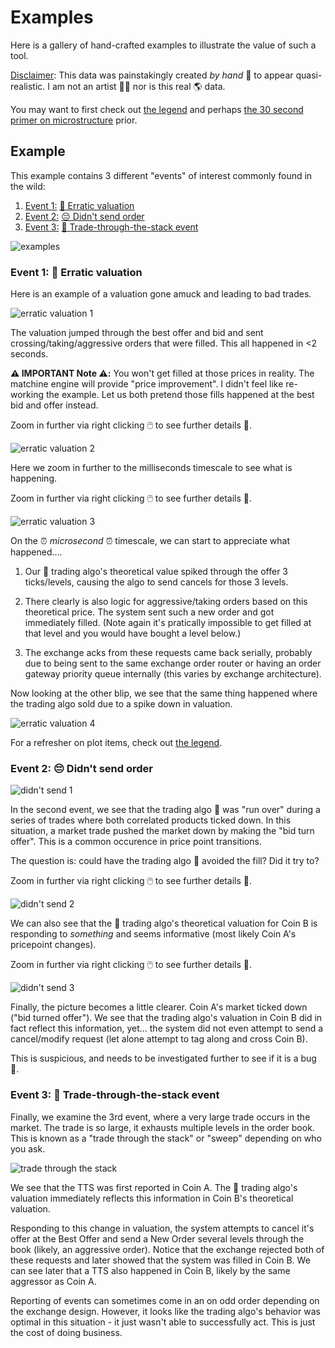# Examples

Here is a gallery of hand-crafted examples to illustrate the value of such a tool. 

<ins>Disclaimer</ins>: This data was painstakingly created _by hand_ 🤌 to appear quasi-realistic. I am not an artist 🧑‍🎨 nor is this real 🌎 data.

You may want to first check out [the legend](/docs/legend/README.md) and perhaps [the 30 second primer on microstructure](/docs/micro_primer/README.md) prior.

## Example

This example contains 3 different "events" of interest commonly found in the wild: 

1. <ins>Event 1:</ins> [💸 Erratic valuation](#event-1--erratic-valuation)
2. <ins>Event 2:</ins> [😔 Didn't send order](#event-2--didnt-send-order)
3. <ins>Event 3:</ins> [🚀 Trade-through-the-stack event](#event-3--trade-through-the-stack-event)

![examples](/assets/zoomed_out_events.png)


### Event 1: 💸 Erratic valuation

Here is an example of a valuation gone amuck and leading to bad trades.

![erratic valuation 1](/assets/erratic_valuation_1.png)

The valuation jumped through the best offer and bid and sent crossing/taking/aggressive orders that were filled. This all happened in <2 seconds. 

**⚠️ IMPORTANT Note ⚠️:** You won't get filled at those prices in reality. The matchine engine will provide "price improvement". I didn't feel like re-working the example. Let us both pretend those fills happened at the best bid and offer instead.

Zoom in further via right clicking 🖱️ to see further details 🔎.

![erratic valuation 2](/assets/erratic_valuation_2.png)

Here we zoom in further to the milliseconds timescale to see what is happening.  

Zoom in further via right clicking 🖱️ to see further details 🔎.

![erratic valuation 3](/assets/erratic_valuation_3.png)

On the ⏰ _microsecond_ ⏰ timescale, we can start to appreciate what happened....

1. Our  🤖 trading algo's theoretical value spiked through the offer 3 ticks/levels, causing the algo to send cancels for those 3 levels. 

2. There clearly is also logic for aggressive/taking orders based on this theoretical price. The system sent such a new order and got immediately filled. (Note again it's pratically impossible to get filled at that level and you would have bought a level below.) 

3. The exchange acks from these requests came back serially, probably due to being sent to the same exchange order router or having an order gateway priority queue internally (this varies by exchange architecture). 

Now looking at the other blip, we see that the same thing happened where the trading algo sold due to a spike down in valuation.  

![erratic valuation 4](/assets/erratic_valuation_4.png)

For a refresher on plot items, check out [the legend](/docs/legend/README.md).

### Event 2: 😔 Didn't send order

![didn't send 1](/assets/didnt_send_1.png)

In the second event, we see that the trading algo 🤖 was "run over" during a series of trades where both correlated products ticked down. In this situation, a market trade pushed the market down by making the "bid turn offer". This is a common occurence in price point transitions. 

The question is: could have the trading algo 🤖 avoided the fill? Did it try to? 

Zoom in further via right clicking 🖱️ to see further details 🔎.

![didn't send 2](/assets/didnt_send_2.png)

We can also see that the 🤖 trading algo's theoretical valuation for Coin B is responding to _something_ and seems informative (most likely Coin A's pricepoint changes).

Zoom in further via right clicking 🖱️ to see further details 🔎.

![didn't send 3](/assets/didnt_send_3.png)

Finally, the picture becomes a little clearer. Coin A's market ticked down ("bid turned offer"). We see that the trading algo's valuation in Coin B did in fact reflect this information, yet... the system did not even attempt to send a cancel/modify request (let alone attempt to tag along and cross Coin B). 

This is suspicious, and needs to be investigated further to see if it is a bug 🐛. 

### Event 3: 🚀 Trade-through-the-stack event

Finally, we examine the 3rd event, where a very large trade occurs in the market. The trade is so large, it exhausts multiple levels in the order book. This is known as a "trade through the stack" or "sweep" depending on who you ask. 

![trade through the stack](/assets/tts.png)

We see that the TTS was first reported in Coin A. The 🤖 trading algo's valuation immediately reflects this information in Coin B's theoretical valuation. 

Responding to this change in valuation, the system attempts to cancel it's offer at the Best Offer and send a New Order several levels through the book (likely, an aggressive order). Notice that the exchange rejected both of these requests and later showed that the system was filled in Coin B. We can see later that a TTS also happened in Coin B, likely by the same aggressor as Coin A. 

Reporting of events can sometimes come in an on odd order depending on the exchange design. However, it looks like the trading algo's behavior was optimal in this situation - it just wasn't able to successfully act. This is just the cost of doing business. 
